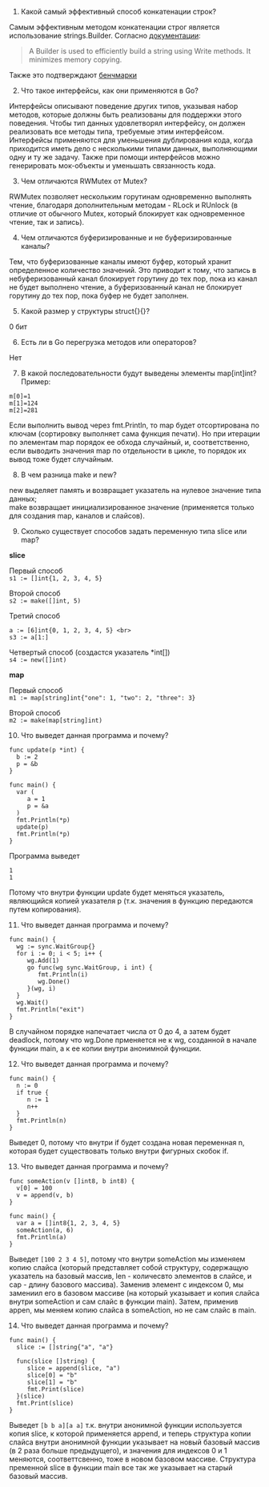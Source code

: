 1.	Какой самый эффективный способ конкатенации строк?

Самым эффективным методом конкатенации строг является использование strings.Builder. Согласно [документации](https://pkg.go.dev/strings#Builder): 
>A Builder is used to efficiently build a string using Write methods. It minimizes memory copying.

Также это подтверждают [бенчмарки](https://shantanubansal.medium.com/golang-how-to-efficiently-concatenate-strings-f2e51564f8d)

2.	Что такое интерфейсы, как они применяются в Go?

Интерфейсы описывают поведение других типов, указывая набор методов, которые должны быть реализованы для поддержки этого поведения. Чтобы тип данных удовлетворял интерфейсу, он должен реализовать все методы типа, требуемые этим интерфейсом. 
Интерфейсы применяются для уменьшения дублирования кода, когда приходится иметь дело с несколькими типами данных, выполняющими одну и ту же задачу. Также при помощи интерфейсов можно генерировать мок-объекты и уменьшать связанность кода.

3.	Чем отличаются RWMutex от Mutex?

RWMutex позволяет нескольким горутинам одновременно выполнять чтение, благодаря дополнительным методам - RLock и RUnlock (в отличие от обычного Mutex, который блокирует как одновременное чтение, так и запись).

4.	Чем отличаются буферизированные и не буферизированные каналы?

Тем, что буферизованные каналы имеют буфер, который хранит определенное количество значений. Это приводит к тому, что запись в небуферизованный канал блокирует горутину до тех пор, пока из канал не будет выполнено чтение, а буферизованный канал не блокирует горутину до тех пор, пока буфер не будет заполнен.

5.	Какой размер у структуры struct{}{}?

0 бит

6.	Есть ли в Go перегрузка методов или операторов?

Нет

7.	В какой последовательности будут выведены элементы map[int]int?
Пример:

```
m[0]=1
m[1]=124
m[2]=281
```

Если выполнить вывод через fmt.Println, то map будет отсортирована по ключам (сортировку выполняет сама функция печати). Но при итерации по элементам map порядок ее обхода случайный, и, соответственно, если выводить значения map по отдельности в цикле, то порядок их вывод тоже будет случайным.

8.	В чем разница make и new?

new выделяет память и возвращает указатель на нулевое значение типа данных; <br>
make возвращает инициализированное значение (применяется только для создания map, каналов и слайсов).

9.	Сколько существует способов задать переменную типа slice или map?

<b>slice</b>

Первый способ<br>
```s1 := []int{1, 2, 3, 4, 5}```

Второй способ<br>
```s2 := make([]int, 5)```

Третий способ
```
a := [6]int{0, 1, 2, 3, 4, 5} <br>
s3 := a[1:]
```

Четвертый способ (создастся указатель *int[])<br>
```s4 := new([]int)```

<b>map</b>

Первый способ<br>
```m1 := map[string]int{"one": 1, "two": 2, "three": 3}```

Второй способ<br>
```m2 := make(map[string]int)```

10.	Что выведет данная программа и почему?

```
func update(p *int) {
  b := 2
  p = &b
}

func main() {
  var (
     a = 1
     p = &a
  )
  fmt.Println(*p)
  update(p)
  fmt.Println(*p)
}
```

Программа выведет 
```
1
1
```
Потому что внутри функции update будет меняться указатель, являющийся копией указателя p (т.к. значения в функцию передаются путем копирования).

11.	Что выведет данная программа и почему?

```
func main() {
  wg := sync.WaitGroup{}
  for i := 0; i < 5; i++ {
     wg.Add(1)
     go func(wg sync.WaitGroup, i int) {
        fmt.Println(i)
        wg.Done()
     }(wg, i)
  }
  wg.Wait()
  fmt.Println("exit")
}
```

В случайном порядке напечатает числа от 0 до 4, а затем будет deadlock, потому что wg.Done прменяется не к wg, созданной в начале функции main, а к ее копии внутри анонимной функции.

12.	Что выведет данная программа и почему?

```
func main() {
  n := 0
  if true {
     n := 1
     n++
  }
  fmt.Println(n)
}
```
Выведет 0, потому что внутри if будет создана новая переменная n, которая будет существовать только внутри фигурных скобок if.

13.	Что выведет данная программа и почему?

```
func someAction(v []int8, b int8) {
  v[0] = 100
  v = append(v, b)
}

func main() {
  var a = []int8{1, 2, 3, 4, 5}
  someAction(a, 6)
  fmt.Println(a)
}
```

Выведет ``[100 2 3 4 5]``, потому что внутри someAction мы изменяем копию слайса (который представляет собой структуру, содержащую указатель на базовый массив, len - количесвто элементов в слайсе, и cap - длину базового массива). Заменив элемент с индексом 0, мы замениил его в базовом массиве (на который указывает и копия слайса внутри someAction и сам слайс в функции main). Затем, применив appen, мы меняем копию слайса в someAction, но не сам слайс в main.

14.	Что выведет данная программа и почему?

```
func main() {
  slice := []string{"a", "a"}

  func(slice []string) {
     slice = append(slice, "a")
     slice[0] = "b"
     slice[1] = "b"
     fmt.Print(slice)
  }(slice)
  fmt.Print(slice)
}
```

Выведет ``[b b a][a a]`` т.к. внутри анонимной функции используется копия slice, к которой применяется append, и теперь структура копии слайса внутри анонимной функции указывает на новый базовый массив (в 2 раза больше предыдущего), и значения для индексов 0 и 1 меняются, соответтсвенно, тоже в новом базовом массиве. Структура пременной slice в функции main все так же указывает на старый базовый массив. 